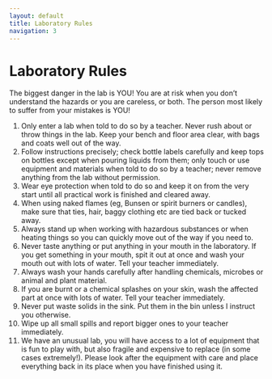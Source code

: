 ```yaml
---
layout: default
title: Laboratory Rules
navigation: 3
---
```


# Laboratory Rules
The biggest danger in the lab is YOU! You are at risk when you don’t understand the hazards or you are careless, or both. The person most likely to suffer from your mistakes is YOU! 

1.	Only enter a lab when told to do so by a teacher. Never rush about or throw things in the lab. Keep your bench and floor area clear, with bags and coats well out of the way.
2.	Follow instructions precisely; check bottle labels carefully and keep tops on bottles except when pouring liquids from them; only touch or use equipment and materials when told to do so by a teacher; never remove anything from the lab without permission. 
3.	Wear eye protection when told to do so and keep it on from the very start until all practical work is finished and cleared away.
4.	When using naked flames (eg, Bunsen or spirit burners or candles), make sure that ties, hair, baggy clothing etc are tied back or tucked away.
5.	Always stand up when working with hazardous substances or when heating things so you can quickly move out of the way if you need to. 
6.	Never taste anything or put anything in your mouth in the laboratory. If you get something in your mouth, spit it out at once and wash your mouth out with lots of water. Tell your teacher immediately.
7.	Always wash your hands carefully after handling chemicals, microbes or animal and plant material.
8.	If you are burnt or a chemical splashes on your skin, wash the affected part at once with lots of water. Tell your teacher immediately.
9.	Never put waste solids in the sink. Put them in the bin unless I instruct you otherwise.
10.	Wipe up all small spills and report bigger ones to your teacher immediately.
11. We have an unusual lab, you will have access to a lot of equipment that is fun to play with, but also fragile and expensive to replace (in some cases extremely!). Please look after the equipment with care and place everything back in its place when you have finished using it.
